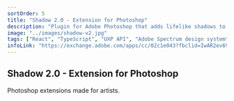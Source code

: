 ```yaml
---
sortOrder: 5
title: "Shadow 2.0 - Extension for Photoshop"
description: "Plugin for Adobe Photoshop that adds lifelike shadows to objects in a standing position."
image: "../images/shadow-v2.jpg"
tags: ["React", "TypeScript", "UXP API", "Adobe Spectrum design system"]
infoLink: "https://exchange.adobe.com/apps/cc/02c1e043?fbclid=IwAR2ev6VYN0W9zFskhw7Ixf3tfoUqe_5dvDAGvfJYKR2X9nhFW6LZ_T9y188"
---
```


## Shadow 2.0 - Extension for Photoshop

Photoshop extensions made for artists.
